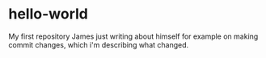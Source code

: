 # hello-world
My first repository
James just writing about himself for example on making commit changes, which i'm describing what changed.
